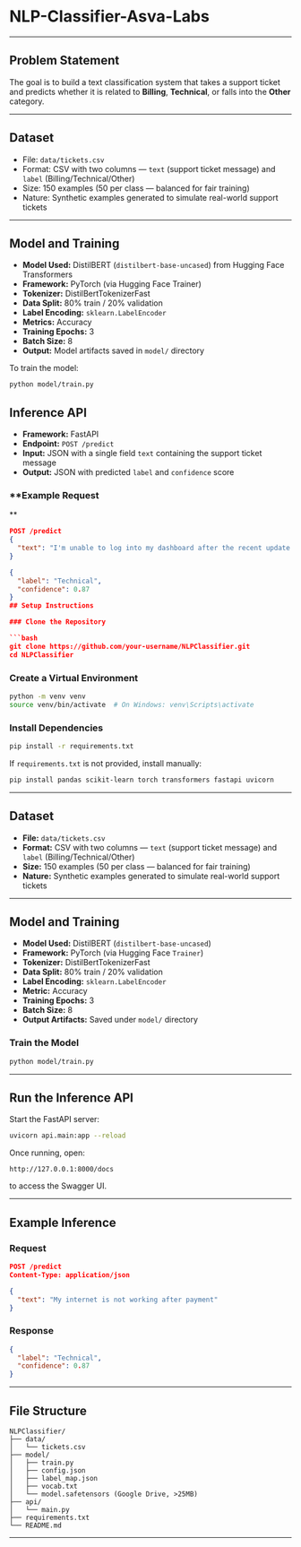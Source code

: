 # NLP-Classifier-Asva-Labs

---

## Problem Statement

The goal is to build a text classification system that takes a support ticket and predicts whether it is related to **Billing**, **Technical**, or falls into the **Other** category.

---

## Dataset

- File: `data/tickets.csv`  
- Format: CSV with two columns — `text` (support ticket message) and `label` (Billing/Technical/Other)  
- Size: 150 examples (50 per class — balanced for fair training)  
- Nature: Synthetic examples generated to simulate real-world support tickets  

---

## Model and Training

- **Model Used:** DistilBERT (`distilbert-base-uncased`) from Hugging Face Transformers  
- **Framework:** PyTorch (via Hugging Face Trainer)  
- **Tokenizer:** DistilBertTokenizerFast  
- **Data Split:** 80% train / 20% validation  
- **Label Encoding:** `sklearn.LabelEncoder`  
- **Metrics:** Accuracy  
- **Training Epochs:** 3  
- **Batch Size:** 8  
- **Output:** Model artifacts saved in `model/` directory  

To train the model:
```bash
python model/train.py
```
## **Inference API**

- **Framework:** FastAPI  
- **Endpoint:** `POST /predict`  
- **Input:** JSON with a single field `text` containing the support ticket message  
- **Output:** JSON with predicted `label` and `confidence` score  

### **Example Request
**
```json
POST /predict
{
  "text": "I'm unable to log into my dashboard after the recent update."
}

{
  "label": "Technical",
  "confidence": 0.87
}
## Setup Instructions

### Clone the Repository

```bash
git clone https://github.com/your-username/NLPClassifier.git
cd NLPClassifier
```

### Create a Virtual Environment

```bash
python -m venv venv
source venv/bin/activate  # On Windows: venv\Scripts\activate
```

### Install Dependencies

```bash
pip install -r requirements.txt
```

If `requirements.txt` is not provided, install manually:

```bash
pip install pandas scikit-learn torch transformers fastapi uvicorn
```

---

## Dataset

- **File:** `data/tickets.csv`
- **Format:** CSV with two columns — `text` (support ticket message) and `label` (Billing/Technical/Other)
- **Size:** 150 examples (50 per class — balanced for fair training)
- **Nature:** Synthetic examples generated to simulate real-world support tickets

---

## Model and Training

- **Model Used:** DistilBERT (`distilbert-base-uncased`)
- **Framework:** PyTorch (via Hugging Face `Trainer`)
- **Tokenizer:** DistilBertTokenizerFast
- **Data Split:** 80% train / 20% validation
- **Label Encoding:** `sklearn.LabelEncoder`
- **Metric:** Accuracy
- **Training Epochs:** 3
- **Batch Size:** 8
- **Output Artifacts:** Saved under `model/` directory

### Train the Model

```bash
python model/train.py
```

---

## Run the Inference API

Start the FastAPI server:

```bash
uvicorn api.main:app --reload
```

Once running, open:

```
http://127.0.0.1:8000/docs
```

to access the Swagger UI.

---

## Example Inference

### Request

```json
POST /predict
Content-Type: application/json

{
  "text": "My internet is not working after payment"
}
```

### Response

```json
{
  "label": "Technical",
  "confidence": 0.87
}
```

---

## File Structure

```
NLPClassifier/
├── data/
│   └── tickets.csv
├── model/
│   ├── train.py
│   ├── config.json
│   ├── label_map.json
│   ├── vocab.txt
│   └── model.safetensors (Google Drive, >25MB)
├── api/
│   └── main.py
├── requirements.txt
└── README.md
```

---
